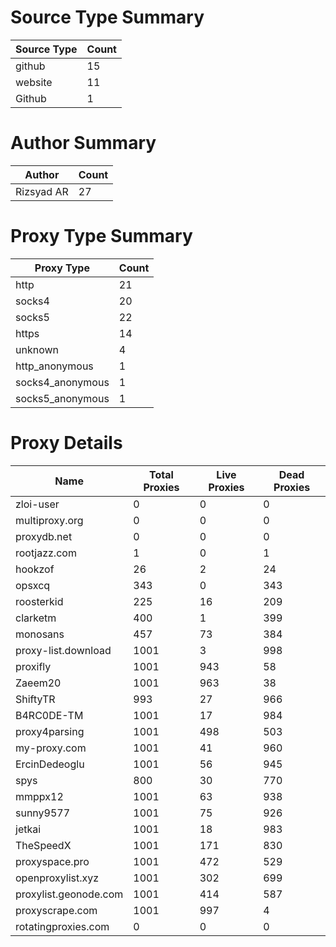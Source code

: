 # Source Type Summary

| Source Type | Count |
|-------------|-------|
| github | 15 |
| website | 11 |
| Github | 1 |


# Author Summary

| Author | Count |
|--------|-------|
| Rizsyad AR | 27 |


# Proxy Type Summary

| Proxy Type | Count |
|------------|-------|
| http | 21 |
| socks4 | 20 |
| socks5 | 22 |
| https | 14 |
| unknown | 4 |
| http_anonymous | 1 |
| socks4_anonymous | 1 |
| socks5_anonymous | 1 |


# Proxy Details

| Name | Total Proxies | Live Proxies | Dead Proxies |
|------|---------------|--------------|---------------|
| zloi-user | 0 | 0 | 0 |
| multiproxy.org | 0 | 0 | 0 |
| proxydb.net | 0 | 0 | 0 |
| rootjazz.com | 1 | 0 | 1 |
| hookzof | 26 | 2 | 24 |
| opsxcq | 343 | 0 | 343 |
| roosterkid | 225 | 16 | 209 |
| clarketm | 400 | 1 | 399 |
| monosans | 457 | 73 | 384 |
| proxy-list.download | 1001 | 3 | 998 |
| proxifly | 1001 | 943 | 58 |
| Zaeem20 | 1001 | 963 | 38 |
| ShiftyTR | 993 | 27 | 966 |
| B4RC0DE-TM | 1001 | 17 | 984 |
| proxy4parsing | 1001 | 498 | 503 |
| my-proxy.com | 1001 | 41 | 960 |
| ErcinDedeoglu | 1001 | 56 | 945 |
| spys | 800 | 30 | 770 |
| mmppx12 | 1001 | 63 | 938 |
| sunny9577 | 1001 | 75 | 926 |
| jetkai | 1001 | 18 | 983 |
| TheSpeedX | 1001 | 171 | 830 |
| proxyspace.pro | 1001 | 472 | 529 |
| openproxylist.xyz | 1001 | 302 | 699 |
| proxylist.geonode.com | 1001 | 414 | 587 |
| proxyscrape.com | 1001 | 997 | 4 |
| rotatingproxies.com | 0 | 0 | 0 |
